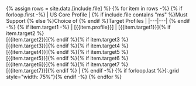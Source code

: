 <!-- {% raw %}  This liquid script creates a ms target table using input data from input/data/csv files

This file is created with the python jupyter script: https://github.com/Healthedata1/MyNotebooks/blob/master/CapStatement/target_profile-tabler.ipynb 
with the following columns:
- profile: The US Core Profile that has Must Support Reference elements
- target1..target7: The  Must Support target profiles or resources (up to 7 for now may be more in future)
-  include parameters: file = "ms_refs","addl_uscdi_refs", "ms_choice_refs", "adl_uscdi_choice_refs"

example usage for MS MS Targets: {% include ms-target-table-generator.md file="ms_refs" %}
{% endraw %} -->

{% assign rows = site.data.[include.file] %}
{% for item in rows -%}
{% if forloop.first -%}
| US Core Profile | {% if include.file contains "ms" %}Must Support {% else %}Choice of {% endif %}Target Profiles |
|---|---|
{% endif -%}
{% if item.target1 -%}
| [{{item.profile}}] | [{{item.target1}}]{% if item.target2 %}<br />[{{item.target2}}]{% endif %}{% if item.target3 %}<br />[{{item.target3}}]{% endif %}{% if item.target4 %}<br />[{{item.target4}}]{% endif %}{% if item.target5 %}<br />[{{item.target5}}]{% endif %}{% if item.target6 %}<br />[{{item.target6}}]{% endif %}{% if item.target7 %}<br />[{{item.target7}}]{% endif %} |
{% endif -%}
{% if forloop.last %}{:.grid style="width: 75%"}{% endif -%}
{% endfor %}